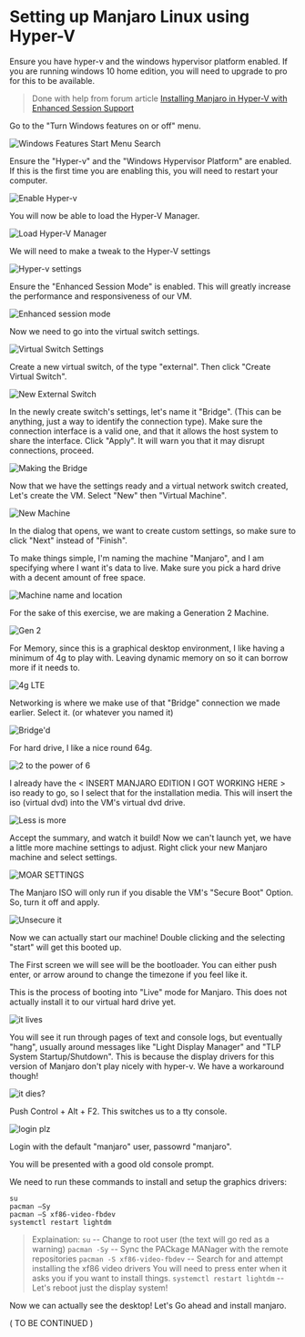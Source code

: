 # Setting up Manjaro Linux using Hyper-V

Ensure you have hyper-v and the windows hypervisor platform enabled. If you are running windows 10 home edition, you will need to upgrade to pro for this to be available.

> Done with help from forum article [Installing Manjaro in Hyper-V with Enhanced Session Support](https://forum.manjaro.org/t/installing-manjaro-in-hyper-v-with-enhanced-session-support/79394)

Go to the "Turn Windows features on or off" menu.

![Windows Features Start Menu Search](/images/guides/manjaro_on_hyperv/1.jpg)

Ensure the "Hyper-v" and the "Windows Hypervisor Platform" are enabled. If this is the first time you are enabling this, you will need to restart your computer.

![Enable Hyper-v](/images/guides/manjaro_on_hyperv/2.jpg)

You will now be able to load the Hyper-V Manager.

![Load Hyper-V Manager](/images/guides/manjaro_on_hyperv/3.jpg)

We will need to make a tweak to the Hyper-V settings

![Hyper-v settings](/images/guides/manjaro_on_hyperv/4.jpg)

Ensure the "Enhanced Session Mode" is enabled. This will greatly increase the performance and responsiveness of our VM.

![Enhanced session mode](/images/guides/manjaro_on_hyperv/5.jpg)

Now we need to go into the virtual switch settings.

![Virtual Switch Settings](/images/guides/manjaro_on_hyperv/6.jpg)

Create a new virtual switch, of the type "external". Then click "Create Virtual Switch".

![New External Switch](/images/guides/manjaro_on_hyperv/7.jpg)

In the newly create switch's settings, let's name it "Bridge". (This can be anything, just a way to identify the connection type). Make sure the connection interface is a valid one, and that it allows the host system to share the interface. Click "Apply". It will warn you that it may disrupt connections, proceed.

![Making the Bridge](/images/guides/manjaro_on_hyperv/8.jpg)

Now that we have the settings ready and a virtual network switch created, Let's create the VM. Select "New" then "Virtual Machine".

![New Machine](/images/guides/manjaro_on_hyperv/9.jpg)

In the dialog that opens, we want to create custom settings, so make sure to click "Next" instead of "Finish".

To make things simple, I'm naming the machine "Manjaro", and I am specifying where I want it's data to live. Make sure you pick a hard drive with a decent amount of free space.

![Machine name and location](/images/guides/manjaro_on_hyperv/10.jpg)

For the sake of this exercise, we are making a Generation 2 Machine.

![Gen 2](/images/guides/manjaro_on_hyperv/11.jpg)

For Memory, since this is a graphical desktop environment, I like having a minimum of 4g to play with. Leaving dynamic memory on so it can borrow more if it needs to.

![4g LTE](/images/guides/manjaro_on_hyperv/12.jpg)

Networking is where we make use of that "Bridge" connection we made earlier. Select it. (or whatever you named it)

![Bridge'd](/images/guides/manjaro_on_hyperv/13.jpg)

For hard drive, I like a nice round 64g.

![2 to the power of 6](/images/guides/manjaro_on_hyperv/14.jpg)

I already have the < INSERT MANJARO EDITION I GOT WORKING HERE > iso ready to go, so I select that for the installation media. This will insert the iso (virtual dvd) into the VM's virtual dvd drive.

![Less is more](/images/guides/manjaro_on_hyperv/15.jpg)

Accept the summary, and watch it build!
Now we can't launch yet, we have a little more machine settings to adjust. Right click your new Manjaro machine and select settings.

![MOAR SETTINGS](/images/guides/manjaro_on_hyperv/16.jpg)

The Manjaro ISO will only run if you disable the VM's "Secure Boot" Option. So, turn it off and apply.

![Unsecure it](/images/guides/manjaro_on_hyperv/17.jpg)

Now we can actually start our machine! Double clicking and the selecting "start" will get this booted up.

The First screen we will see will be the bootloader. You can either push enter, or arrow around to change the timezone if you feel like it.

This is the process of booting into "Live" mode for Manjaro. This does not actually install it to our virtual hard drive yet.

![it lives](/images/guides/manjaro_on_hyperv/18.jpg)

You will see it run through pages of text and console logs, but eventually "hang", usually around messages like "Light Display Manager" and "TLP System Startup/Shutdown". This is because the display drivers for this version of Manjaro don't play nicely with hyper-v. We have a workaround though!

![it dies?](/images/guides/manjaro_on_hyperv/19.jpg)

Push Control + Alt + F2. This switches us to a tty console.

![login plz](/images/guides/manjaro_on_hyperv/20.jpg)

Login with the default "manjaro" user, passowrd "manjaro".

You will be presented with a good old console prompt.

We need to run these commands to install and setup the graphics drivers:

```
su
pacman –Sy
pacman –S xf86-video-fbdev
systemctl restart lightdm
```
> Explaination:
> `su` -- Change to root user (the text will go red as a warning)
> `pacman -Sy` -- Sync the PACkage MANager with the remote repositories
> `pacman -S xf86-video-fbdev` -- Search for and attempt installing the xf86 video drivers
> You will need to press enter when it asks you if you want to install things.
> `systemctl restart lightdm` -- Let's reboot just the display system!

Now we can actually see the desktop! Let's Go ahead and install manjaro.

( TO BE CONTINUED )